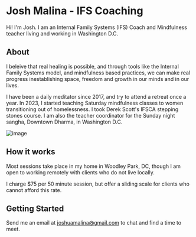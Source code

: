 # Josh Malina - IFS Coaching

Hi! I'm Josh. I am an Internal Family Systems (IFS) Coach and Mindfulness teacher living and working in Washington D.C.

## About

I beleive that real healing is possible, and through tools like the Internal Family Systems model, and mindfulness based practices, we can make real progress inestablishing space, freedom and growth in our minds and in our lives.

I have been a daily meditator since 2017, and try to attend a retreat once a year. In 2023, I started  teaching Saturday mindfulness classes to women transitioning out of homelessness. I took Derek Scott's IFSCA stepping stones course. I am also the teacher coordinator for the Sunday night sangha, Downtown Dharma, in Washington D.C.

![image](/joshuamalina.github.io/docs/assets/me_woods.jpg)

## How it works

Most sessions take place in my home in Woodley Park, DC, though I am open to working remotely with clients who do not live locally. 

I charge $75 per 50 minute session, but offer a sliding scale for clients who cannot afford this rate. 

## Getting Started

Send me an email at joshuamalina@gmail.com to chat and find a time to meet.
